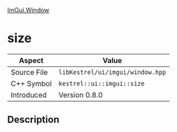 [ImGui.Window](index)
# size
| Aspect | Value |
| --- | --- |
| Source File | `libKestrel/ui/imgui/window.hpp` |
| C++ Symbol | `kestrel::ui::imgui::size` |
| Introduced | Version 0.8.0 |
## Description

